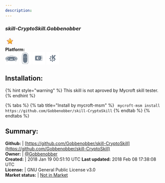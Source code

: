 ```yaml
---
description: 
---
```


### _skill-CryptoSkill.Gobbenobber_  
  
![](../.gitbook/assets/star.png)  
**Platform:**  
 ![Mark I](../.gitbook/assets/mark-1-icon.png)  ![Mark II](../.gitbook/assets/mark-2-icon.png)  ![Picroft](../.gitbook/assets/picroft-icon.png)  ![plasmoid](../.gitbook/assets/kde.png)   
## Installation:  
{% hint style="warning" %}
This skill is not aproved by Mycroft skill tester.
{% endhint %}
    
{% tabs %}
{% tab title="Install by mycroft-msm" %}
``` mycroft-msm install https://github.com/Gobbenobber/skill-CryptoSkill```
{% endtab %}
  {% endtabs %}
    
## Summary:  
**Github:** | [https://github.com/Gobbenobber/skill-CryptoSkill](https://github.com/Gobbenobber/skill-CryptoSkill)  
**Owner:** | [@Gobbenobber](https://github.com/Gobbenobber)  
**Created:** | 2018 Jan 19 00:51:10 UTC  **Last updated:** 2018 Feb 08 17:38:08 UTC  
**License:** | GNU General Public License v3.0  
**Market status:** | [Not in Market](https://market.mycroft.ai/skill/)  
